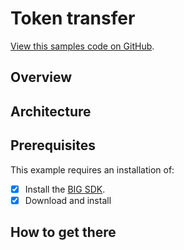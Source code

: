 # Token transfer

[View this samples code on GitHub](https://github.com/thebigfilecom/examples).

## Overview

## Architecture

## Prerequisites

This example requires an installation of:

-   [x] Install the [BIG SDK](https://thebigfile.com/docs/current/developer-docs/setup/install/index.mdx).
-   [x] Download and install

## How to get there